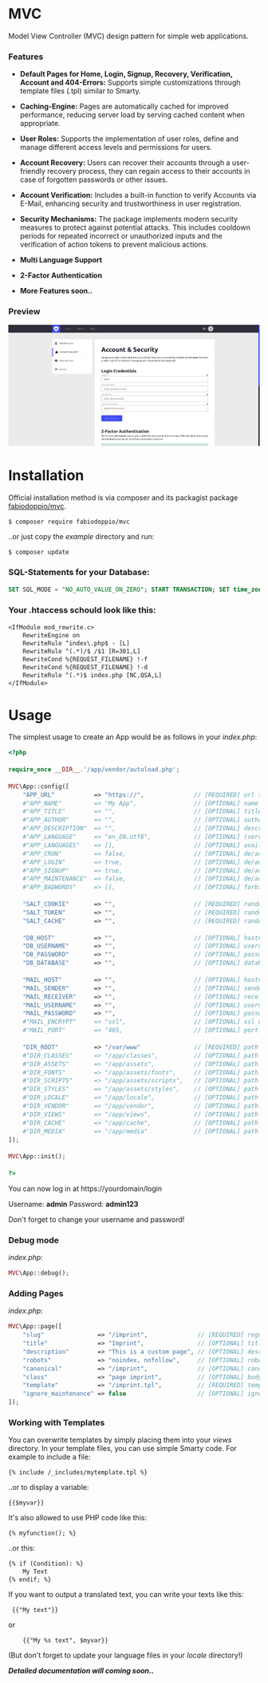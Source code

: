 # MVC
Model View Controller (MVC) design pattern for simple web applications.

### Features

- **Default Pages for Home, Login, Signup, Recovery, Verification, Account and 404-Errors:** Supports simple customizations through template files (.tpl) similar to Smarty.

- **Caching-Engine:** Pages are automatically cached for improved performance, reducing server load by serving cached content when appropriate.

- **User Roles:** Supports the implementation of user roles, define and manage different access levels and permissions for users.

- **Account Recovery:** Users can recover their accounts through a user-friendly recovery process, they can regain access to their accounts in case of forgotten passwords or other issues.

- **Account Verification:**  Includes a built-in function to verify Accounts via E-Mail, enhancing security and trustworthiness in user registration.

- **Security Mechanisms:** The package implements modern security measures to protect against potential attacks. This includes cooldown periods for repeated incorrect or unauthorized inputs and the verification of action tokens to prevent malicious actions.

- **Multi Language Support**

- **2-Factor Authentication**

- **More Features soon..**

### Preview
![alt preview](https://github.com/fabiodoppio/mvc/blob/main/preview.jpg?raw=true)

Installation
============

Official installation method is via composer and its packagist package [fabiodoppio/mvc](https://packagist.org/packages/fabiodoppio/mvc).

```
$ composer require fabiodoppio/mvc
```

..or just copy the _example_ directory and run:
```
$ composer update
```

### SQL-Statements for your Database:

```sql
SET SQL_MODE = "NO_AUTO_VALUE_ON_ZERO"; START TRANSACTION; SET time_zone = "+00:00"; CREATE TABLE `app_accounts`( `id` int UNSIGNED NOT NULL, `username` varchar(64) CHARACTER SET utf8mb4 COLLATE utf8mb4_general_ci NOT NULL, `email` varchar(64) CHARACTER SET utf8mb4 COLLATE utf8mb4_general_ci NOT NULL, `password` varchar(64) CHARACTER SET utf8mb4 COLLATE utf8mb4_general_ci NOT NULL, `token` varchar(64) CHARACTER SET utf8mb4 COLLATE utf8mb4_general_ci NOT NULL, `role` int UNSIGNED NOT NULL, `registered` datetime NOT NULL DEFAULT CURRENT_TIMESTAMP, `lastaction` datetime NOT NULL DEFAULT CURRENT_TIMESTAMP) ENGINE=InnoDB DEFAULT CHARSET=utf8mb4 COLLATE=utf8mb4_general_ci; INSERT INTO `app_accounts` (`id`, `username`, `email`, `password`, `token`, `role`, `registered`, `lastaction`) VALUES (1000, 'admin', 'someone@example.com', '$2y$10$mF/1IeSTLohx/J35LYnEoueV50p3g9EOgnfADE0E7seJw127fHzY2', 'deP5E5KznHsLl0TMeLyvbndNg7KEky6W', 8, '2023-11-29 00:00:00', '2023-11-29 00:00:00'); CREATE TABLE `app_accounts_meta` ( `id` int UNSIGNED NOT NULL, `name` varchar(64) CHARACTER SET utf8mb4 COLLATE utf8mb4_general_ci NOT NULL, `value` text CHARACTER SET utf8mb4 COLLATE utf8mb4_general_ci NOT NULL ) ENGINE=InnoDB DEFAULT CHARSET=utf8mb4 COLLATE=utf8mb4_general_ci; CREATE TABLE `app_accounts_log`( `id` int UNSIGNED NOT NULL, `event` varchar(64) CHARACTER SET utf8mb4 COLLATE utf8mb4_general_ci NOT NULL, `timestamp` datetime NOT NULL DEFAULT CURRENT_TIMESTAMP) ENGINE=InnoDB DEFAULT CHARSET=utf8mb4 COLLATE=utf8mb4_general_ci; ALTER TABLE `app_accounts` ADD PRIMARY KEY (`id`), ADD UNIQUE KEY `username` (`username`), ADD UNIQUE KEY `email` (`email`); ALTER TABLE `app_accounts_meta` ADD PRIMARY KEY (`id`,`name`); ALTER TABLE `app_accounts_log` ADD PRIMARY KEY(`id`,`event`,`timestamp`); ALTER TABLE `app_accounts` MODIFY `id` int UNSIGNED NOT NULL AUTO_INCREMENT, AUTO_INCREMENT=1001; ALTER TABLE `app_accounts_meta` ADD CONSTRAINT `app_accounts_meta_ibfk_1` FOREIGN KEY (`id`) REFERENCES `app_accounts` (`id`) ON DELETE CASCADE ON UPDATE CASCADE; ALTER TABLE `app_accounts_log` ADD CONSTRAINT `app_accounts_log_ibfk_1` FOREIGN KEY(`id`) REFERENCES `app_accounts` (`id`) ON DELETE CASCADE ON UPDATE CASCADE; COMMIT;
```


### Your .htaccess schould look like this:

```
<IfModule mod_rewrite.c>
    RewriteEngine on
    RewriteRule ^index\.php$ - [L]
    RewriteRule ^(.*)/$ /$1 [R=301,L]
    RewriteCond %{REQUEST_FILENAME} !-f
    RewriteCond %{REQUEST_FILENAME} !-d
    RewriteRule ^(.*)$ index.php [NC,QSA,L]
</IfModule>
```


Usage
=====

The simplest usage to create an App would be as follows in your _index.php_:

```php
<?php

require_once __DIR__.'/app/vendor/autoload.php';

MVC\App::config([
    "APP_URL"           => "https://",              // [REQUIRED] url to your app, no trailing slash
    #"APP_NAME"         => "My App",                // [OPTIONAL] name of your app
    #"APP_TITLE"        => "",                      // [OPTIONAL] title of your start page
    #"APP_AUTHOR"       => "",                      // [OPTIONAL] author of your app
    #"APP_DESCRIPTION"  => "",                      // [OPTIONAL] description of your app
    #"APP_LANGUAGE"     => "en_EN.utf8",            // [OPTIONAL] (server-)language of your app
    #"APP_LANGUAGES"    => [],                      // [OPTIONAL] available (server-)languages
    #"APP_CRON"         => false,                   // [OPTIONAL] de/activates cronjob
    #"APP_LOGIN"        => true,                    // [OPTIONAL] de/activates login (except admins)
    #"APP_SIGNUP"       => true,                    // [OPTIONAL] de/activates signup
    #"APP_MAINTENANCE"  => false,                   // [OPTIONAL] de/activates maintenance mode (except admins)
    #"APP_BADWORDS"     => [],                      // [OPTIONAL] forbidden words for usernames or messages

    "SALT_COOKIE"       => "",                      // [REQUIRED] randomized hash for security reasons
    "SALT_TOKEN"        => "",                      // [REQUIRED] randomized hash for security reasons
    "SALT_CACHE"        => "",                      // [REQUIRED] randomized hash for security reasons
    
    "DB_HOST"           => "",                      // [OPTIONAL] hostname to your mysql server
    "DB_USERNAME"       => "",                      // [OPTIONAL] username to your mysql server
    "DB_PASSWORD"       => "",                      // [OPTIONAL] password to your mysql server
    "DB_DATABASE"       => "",                      // [OPTIONAL] database to your mysql server

    "MAIL_HOST"         => "",                      // [OPTIONAL] hostname to your mail server
    "MAIL_SENDER"       => "",                      // [OPTIONAL] sender email address for system emails
    "MAIL_RECEIVER"     => "",                      // [OPTIONAL] receiver email address for contact form
    "MAIL_USERNAME"     => "",                      // [OPTIONAL] username to your mail server
    "MAIL_PASSWORD"     => "",                      // [OPTIONAL] password to your mail server
    #"MAIL_ENCRYPT"     => "ssl",                   // [OPTIONAL] ssl or tsl for encryption
    #"MAIL_PORT"        => "465,                    // [OPTIONAL] port to your mail server

    "DIR_ROOT"          => "/var/www"               // [REQUIRED] path to your root directory, no trailing slash
    #"DIR_CLASSES"      => "/app/classes",          // [OPTIONAL] path to your custom or extended classes
    #"DIR_ASSETS"       => "/app/assets",           // [OPTIONAL] path to your assets
    #"DIR_FONTS"        => "/app/assets/fonts",     // [OPTIONAL] path to your fonts
    #"DIR_SCRIPTS"      => "/app/assets/scripts",   // [OPTIONAL] path to your .js scripts
    #"DIR_STYLES"       => "/app/assets/styles",    // [OPTIONAL] path to your .css styles
    #"DIR_LOCALE"       => "/app/locale",           // [OPTIONAL] path to your locale .mo/.po files
    #"DIR_VENDOR"       => "/app/vendor",           // [OPTIONAL] path to your third-party libraries
    #"DIR_VIEWS"        => "/app/views",            // [OPTIONAL] path to your template files
    #"DIR_CACHE"        => "/app/cache",            // [OPTIONAL] path to your cache files
    #"DIR_MEDIA"        => "/app/media"             // [OPTIONAL] path to your media files
]);

MVC\App::init();

?>
```
You can now log in at https://yourdomain/login

Username: **admin**
Password: **admin123**

Don't forget to change your username and password!

### Debug mode

_index.php_:
```php
MVC\App::debug();
```

### Adding Pages
_index.php_:
```php
MVC\App::page([
    "slug"               => "/imprint",              // [REQUIRED] regular expression of your page slug
    "title"              => "Imprint",               // [OPTIONAL] title of your custom page
    "description"        => "This is a custom page", // [OPTIONAL] description of your custom page
    "robots"             => "noindex, nofollow",     // [OPTIONAL] robots meta of your custom page
    "canonical"          => "/imprint",              // [OPTIONAL] canoncial meta of your custom page
    "class"              => "page imprint",          // [OPTIONAL] body class of your custom page
    "template"           => "/imprint.tpl",          // [REQUIRED] template file of your custom page
    "ignore_maintenance" => false                    // [OPTIONAL] ignore maintenance mode if active
]);
```

### Working with Templates

You can overwrite templates by simply placing them into your _views_ directory.
In your template files, you can use simple Smarty code. For example to include a file:

```smarty
{% include /_includes/mytemplate.tpl %}
```

..or to display a variable:

```smarty
{{$myvar}}
```

It's also allowed to use PHP code like this:

```smarty
{% myfunction(); %}
```

..or this:

```smarty
{% if (Condition): %}
    My Text
{% endif; %}
```

If you want to output a translated text, you can write your texts like this: 

```smarty
 {{"My text"}}
```

or

```smarty
    {{"My %s text", $myvar}}
```
    
(But don't forget to update your language files in your _locale_ directory!)


***Detailed documentation will coming soon..***